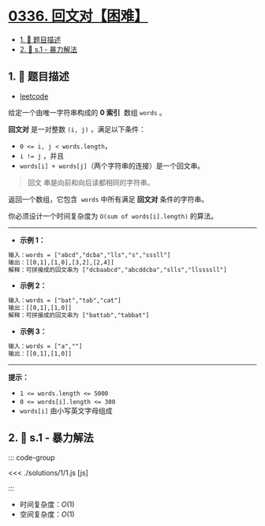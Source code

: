 # [0336. 回文对【困难】](https://github.com/tnotesjs/TNotes.leetcode/tree/main/notes/0336.%20%E5%9B%9E%E6%96%87%E5%AF%B9%E3%80%90%E5%9B%B0%E9%9A%BE%E3%80%91)

<!-- region:toc -->

- [1. 📝 题目描述](#1--题目描述)
- [2. 🎯 s.1 - 暴力解法](#2--s1---暴力解法)

<!-- endregion:toc -->

## 1. 📝 题目描述

- [leetcode](https://leetcode.cn/problems/palindrome-pairs/)

给定一个由唯一字符串构成的 **0 索引**  数组 `words` 。

**回文对** 是一对整数 `(i, j)` ，满足以下条件：

- `0 <= i, j < words.length`，
- `i != j` ，并且
- `words[i] + words[j]`（两个字符串的连接）是一个回文串。

> 回文 串是向前和向后读都相同的字符串。

返回一个数组，它包含  `words` 中所有满足 **回文对** 条件的字符串。

你必须设计一个时间复杂度为 `O(sum of words[i].length)` 的算法。

---

- **示例 1：**

```txt
输入：words = ["abcd","dcba","lls","s","sssll"]
输出：[[0,1],[1,0],[3,2],[2,4]]
解释：可拼接成的回文串为 ["dcbaabcd","abcddcba","slls","llssssll"]
```

- **示例 2：**

```txt
输入：words = ["bat","tab","cat"]
输出：[[0,1],[1,0]]
解释：可拼接成的回文串为 ["battab","tabbat"]
```

- **示例 3：**

```txt
输入：words = ["a",""]
输出：[[0,1],[1,0]] 
```

---

**提示：**

- `1 <= words.length <= 5000`
- `0 <= words[i].length <= 300`
- `words[i]` 由小写英文字母组成

## 2. 🎯 s.1 - 暴力解法

::: code-group

<<< ./solutions/1/1.js [js]

:::

- 时间复杂度：$O(1)$
- 空间复杂度：$O(1)$
